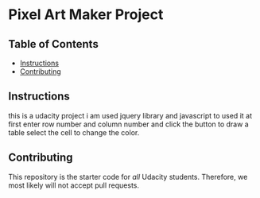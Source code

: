 # Pixel Art Maker Project

## Table of Contents

* [Instructions](#instructions)
* [Contributing](#contributing)

## Instructions

this is a udacity project i am used jquery library and javascript 
to used it at first enter row number and column number and click the button to draw a table select
the cell to change the color.

## Contributing

This repository is the starter code for _all_ Udacity students. Therefore, we most likely will not accept pull requests.
